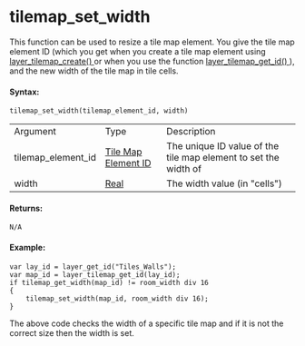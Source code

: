 # tilemap_set_width

This function can be used to resize a tile map element. You give the
tile map element ID (which you get when you create a tile map element
using [ layer_tilemap_create() ](layer_tilemap_create) or when you
use the function [ layer_tilemap_get_id() ](layer_tilemap_get_id) ),
and the new width of the tile map in tile cells.

#### Syntax:

``` gml
tilemap_set_width(tilemap_element_id, width)
```

|                    |                                                                                                                                             |                                                                 |
|--------------------|---------------------------------------------------------------------------------------------------------------------------------------------|-----------------------------------------------------------------|
| Argument           | Type                                                                                                                                        | Description                                                     |
| tilemap_element_id |  [Tile Map Element ID](../../../../../../GameMaker_Language/GML_Reference/Asset_Management/Rooms/Tile_Map_Layers/layer_tilemap_get_id)  | The unique ID value of the tile map element to set the width of |
| width              |  [Real](../../../../../../GameMaker_Language/GML_Overview/Data_Types)                                                                   | The width value (in "cells")                                    |

#### Returns:

``` gml
N/A
```

#### Example:

``` gml
var lay_id = layer_get_id("Tiles_Walls");
var map_id = layer_tilemap_get_id(lay_id);
if tilemap_get_width(map_id) != room_width div 16
{
    tilemap_set_width(map_id, room_width div 16);
}
```

The above code checks the width of a specific tile map and if it is not
the correct size then the width is set.
